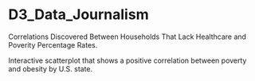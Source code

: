 # D3_Data_Journalism

Correlations Discovered Between Households That Lack Healthcare and Poverity Percentage Rates.

Interactive scatterplot that shows a positive correlation between poverty and obesity by U.S. state.
